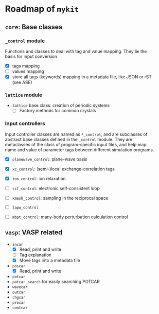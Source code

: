 # Roadmap of `mykit`

## `core`: Base classes


### `_control` module

Functions and classes to deal with tag and value mapping. 
They lie the basis for input conversion
  - [x] tags mapping
  - [ ] values mapping
  - [x] store all tags (keywords) mapping in a metadata file, like JSON or rST (see ASE)

### `lattice` module

- `lattice` base class: creation of periodic systems
  - [ ] Factory methods for common crystals

### Input controllers

Input controller classes are named as `*_control`, and are subclasses of abstract base
classes defined in the `_control` module.
They are metaclasses of the class of program-specific input files, 
and help map name and value of parameter tags between different simulation programs.
  - [x] `planewave_control`: plane-wave basis
  - [x] `xc_control`: (semi-)local exchange-correlation tags
  - [x] `ion_control`: ion relaxation
  - [ ] `scf_control`: electronic self-consistent loop
  - [ ] `kmesh_control`: sampling in the reciprocal space
  - [ ] `lapw_control`
  - [ ] `mbpt_control`: many-body perturbation calculation control


## `vasp`: VASP related

- `incar`
  - [x] Read, print and write 
  - [ ] Tag explanation
  - [x] Move tags into a metadata file
- `poscar` 
  - [x] Read, print and write
- `potcar`
- `potcar_search` for easily searching POTCAR
- `wavecar`
- `outcar`
- `chgcar`
- `procar`
- `contcar`
